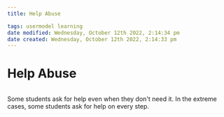 ```yaml
---
title: Help Abuse

tags: usermodel learning
date modified: Wednesday, October 12th 2022, 2:14:34 pm
date created: Wednesday, October 12th 2022, 2:14:33 pm
---
```


# Help Abuse
```toc
```

Some students ask for help even when they don't need it. In the extreme cases, some students ask for help on every step.



